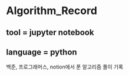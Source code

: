 # Algorithm_Record

## tool = jupyter notebook   
## language = python   

백준, 프로그래머스, notion에서 푼 알고리즘 풀이 기록
